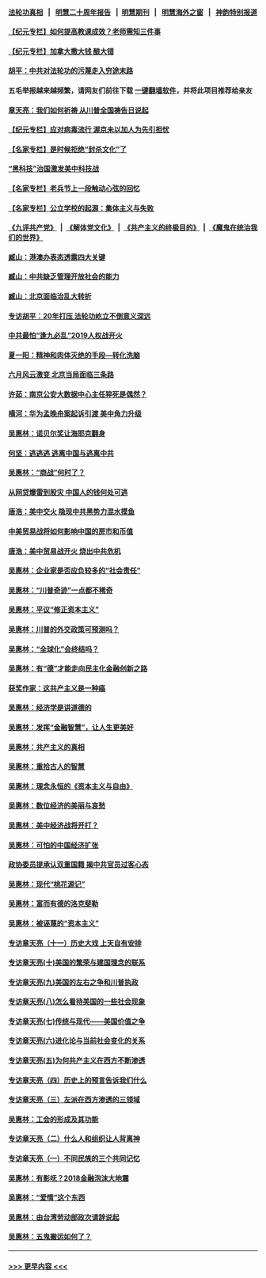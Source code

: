 #### [法轮功真相](https://github.com/gfw-breaker/truth/blob/master/README.md?t=0) &nbsp;&nbsp;|&nbsp;&nbsp; [明慧二十周年报告](https://github.com/gfw-breaker/mh-reports/blob/master/README.md?t=0) &nbsp;&nbsp;|&nbsp;&nbsp;[明慧期刊](https://github.com/gfw-breaker/mh-qikan) &nbsp;&nbsp;|&nbsp;&nbsp; [明慧海外之窗](https://github.com/gfw-breaker/mh-news/blob/master/README.md?t=0) &nbsp;&nbsp;|&nbsp;&nbsp; [神韵特别报道](https://github.com/gfw-breaker/mh-news/blob/master/shenyun.md?t=0)
#### [【纪元专栏】如何提高教课成效？老师需知三件事](../pages/nsc423/n12417848.md?t=06300552) 
#### [【纪元专栏】加拿大撒大钱 酿大错](../pages/nsc423/n12406564.md?t=06300552) 
#### [胡平：中共对法轮功的污蔑走入穷途末路](../pages/nsc423/n12266737.md?t=06300552) 
#### 五毛举报越来越频繁，请网友们前往下载 [一键翻墙软件](https://github.com/gfw-breaker/ssr-accounts)，并将此项目推荐给亲友
#### [章天亮：我们如何祈祷 从川普全国祷告日说起](../pages/nsc423/n11944627.md?t=06300552) 
#### [【纪元专栏】应对病毒流行 渥京未以加人为先引担忧](../pages/nsc423/n11875714.md?t=06300552) 
#### [【名家专栏】是时候拒绝“封杀文化”了](../pages/nsc423/n11814093.md?t=06300552) 
#### [“黑科技”治国激发美中科技战](../pages/nsc423/n11638056.md?t=06300552) 
#### [【名家专栏】老兵节上一段触动心弦的回忆](../pages/nsc423/n11646016.md?t=06300552) 
#### [【名家专栏】公立学校的起源：集体主义与失败](../pages/nsc423/n11601833.md?t=06300552) 
#### [《九评共产党》](https://github.com/begood0513/9ping.md/blob/master/README.md) &nbsp;|&nbsp; [《解体党文化》](../../../../jtdwh.md/blob/master/README.md)  &nbsp;|&nbsp; [《共产主义的终极目的》](../../../../gczydzjmd.md/blob/master/README.md) &nbsp;|&nbsp; [《魔鬼在统治我们的世界》](../../../../mgztzwmdsj.md/blob/master/README.md) 
#### [臧山：港澳办表态透露四大关键](../pages/nsc423/n11421628.md?t=06300552) 
#### [臧山：中共缺乏管理开放社会的能力](../pages/nsc423/n11407457.md?t=06300552) 
#### [臧山：北京面临治乱大转折](../pages/nsc423/n11406895.md?t=06300552) 
#### [专访胡平：20年打压 法轮功屹立不倒意义深远](../pages/nsc423/n11398800.md?t=06300552) 
#### [中共最怕“逢九必乱”2019人权战开火](../pages/nsc423/n11385248.md?t=06300552) 
#### [夏一阳：精神和肉体灭绝的手段—转化洗脑](../pages/nsc423/n11368250.md?t=06300552) 
#### [六月风云激变 北京当局面临三条路](../pages/nsc423/n11313668.md?t=06300552) 
#### [许茹：南京公安大数据中心主任猝死是偶然？](../pages/nsc423/n11064744.md?t=06300552) 
#### [横河：华为孟晚舟案起诉引渡 美中角力升级](../pages/nsc423/n11027230.md?t=06300552) 
#### [吴惠林：诺贝尔奖让海耶克翻身](../pages/nsc423/n10890049.md?t=06300552) 
#### [何坚：逃逃逃 逃离中国与逃离中共](../pages/nsc423/n10592891.md?t=06300552) 
#### [吴惠林：“商战”何时了？](../pages/nsc423/n10573558.md?t=06300552) 
#### [从网贷爆雷到股灾 中国人的钱何处可逃](../pages/nsc423/n10572800.md?t=06300552) 
#### [唐浩：美中交火 隐现中共黑势力混水摸鱼](../pages/nsc423/n10544040.md?t=06300552) 
#### [中美贸易战将如何影响中国的房市和币值](../pages/nsc423/n10543697.md?t=06300552) 
#### [唐浩：美中贸易战开火 烧出中共危机](../pages/nsc423/n10540126.md?t=06300552) 
#### [吴惠林：企业家是否应负较多的“社会责任”](../pages/nsc423/n10535022.md?t=06300552) 
#### [吴惠林：“川普奇迹”一点都不稀奇](../pages/nsc423/n10512808.md?t=06300552) 
#### [吴惠林：平议“修正资本主义”](../pages/nsc423/n10495724.md?t=06300552) 
#### [吴惠林：川普的外交政策可预测吗？](../pages/nsc423/n10462387.md?t=06300552) 
#### [吴惠林：“全球化”会终结吗？](../pages/nsc423/n10452838.md?t=06300552) 
#### [吴惠林：有“德”才能走向民主化金融创新之路](../pages/nsc423/n10432292.md?t=06300552) 
#### [获奖作家：这共产主义是一种癌](../pages/nsc423/n10431541.md?t=06300552) 
#### [吴惠林：经济学是讲道德的](../pages/nsc423/n10398014.md?t=06300552) 
#### [吴惠林：发挥“金融智慧”，让人生更美好](../pages/nsc423/n10375019.md?t=06300552) 
#### [吴惠林：共产主义的真相](../pages/nsc423/n10351394.md?t=06300552) 
#### [吴惠林：重拾古人的智慧](../pages/nsc423/n10337691.md?t=06300552) 
#### [吴惠林：理念永恒的《资本主义与自由》](../pages/nsc423/n10316274.md?t=06300552) 
#### [吴惠林：数位经济的美丽与哀愁](../pages/nsc423/n10292946.md?t=06300552) 
#### [吴惠林：美中经济战将开打？](../pages/nsc423/n10258825.md?t=06300552) 
#### [吴惠林：可怕的中国经济扩张](../pages/nsc423/n10219147.md?t=06300552) 
#### [政协委员提承认双重国籍 揭中共官员过客心态](../pages/nsc423/n10208809.md?t=06300552) 
#### [吴惠林：现代“桃花源记”](../pages/nsc423/n10185234.md?t=06300552) 
#### [吴惠林：富而有德的洛克斐勒](../pages/nsc423/n10142264.md?t=06300552) 
#### [吴惠林：被诬蔑的“资本主义”](../pages/nsc423/n10124816.md?t=06300552) 
#### [专访章天亮（十一）历史大戏 上天自有安排](../pages/nsc423/n10094905.md?t=06300552) 
#### [专访章天亮(十)美国的繁荣与建国理念的联系](../pages/nsc423/n10094899.md?t=06300552) 
#### [专访章天亮(九)美国的左右之争和川普执政](../pages/nsc423/n10094889.md?t=06300552) 
#### [专访章天亮(八)怎么看待美国的一些社会现象](../pages/nsc423/n10094857.md?t=06300552) 
#### [专访章天亮(七)传统与现代——美国价值之争](../pages/nsc423/n10093140.md?t=06300552) 
#### [专访章天亮(六)进化论与当前社会变化的关系](../pages/nsc423/n10092036.md?t=06300552) 
#### [专访章天亮(五)为何共产主义在西方不断渗透](../pages/nsc423/n10083620.md?t=06300552) 
#### [专访章天亮（四）历史上的预言告诉我们什么](../pages/nsc423/n10083606.md?t=06300552) 
#### [专访章天亮（三）左派在西方渗透的三领域](../pages/nsc423/n10081115.md?t=06300552) 
#### [吴惠林：工会的形成及其功能](../pages/nsc423/n10080633.md?t=06300552) 
#### [专访章天亮（二）什么人和组织让人背离神](../pages/nsc423/n10076637.md?t=06300552) 
#### [专访章天亮（一）不同民族的三个共同记忆](../pages/nsc423/n10074188.md?t=06300552) 
#### [吴惠林：有影呒？2018金融泡沫大地震](../pages/nsc423/n10040534.md?t=06300552) 
#### [吴惠林：“爱情”这个东西](../pages/nsc423/n10019423.md?t=06300552) 
#### [吴惠林：由台湾劳动部政次请辞说起](../pages/nsc423/n9979679.md?t=06300552) 
#### [吴惠林：五鬼搬运如何了？](../pages/nsc423/n9925338.md?t=06300552) 

----
#### [ >>> 更早内容 <<< ](../indexes/nsc423-earlier.md)
